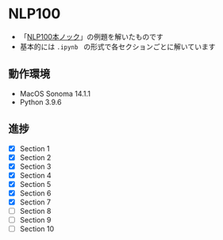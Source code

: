 # NLP100

- 「[NLP100本ノック](https://nlp100.github.io/ja/)」の例題を解いたものです
- 基本的には ```.ipynb ``` の形式で各セクションごとに解いています

## 動作環境

- MacOS Sonoma 14.1.1
- Python 3.9.6

## 進捗

- [x] Section 1
- [x] Section 2
- [x] Section 3
- [x] Section 4
- [x] Section 5
- [x] Section 6
- [x] Section 7
- [ ] Section 8
- [ ] Section 9
- [ ] Section 10
